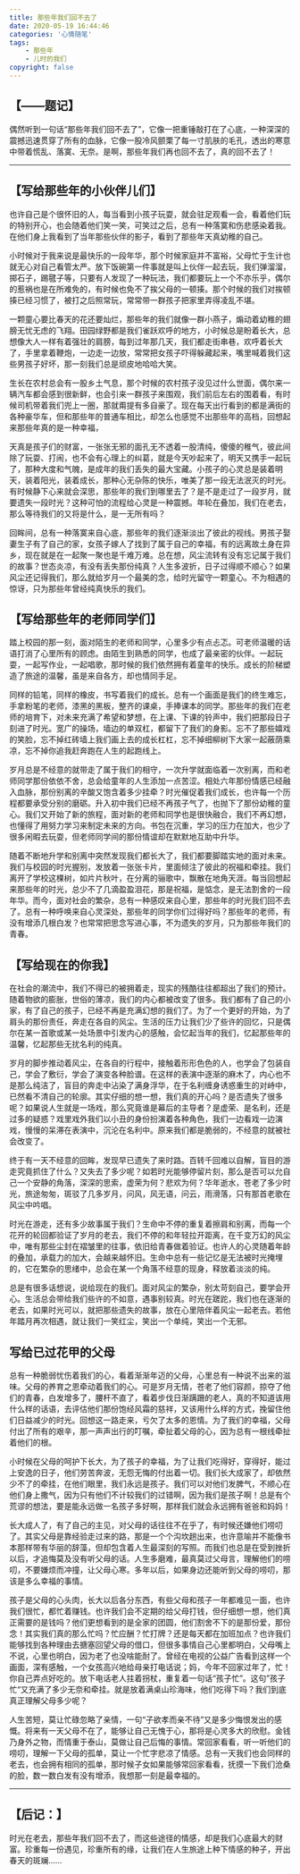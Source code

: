 ```yaml
---
title: 那些年我们回不去了
date: 2020-05-19 16:44:46
categories: '心情随笔'
tags: 
    - 那些年
    - 儿时的我们
copyright: false
---
```

## 【——题记】 ## 
偶然听到一句话“那些年我们回不去了”，它像一把重锤敲打在了心底，一种深深的震撼迅速贯穿了所有的血脉，它像一股冷风颤栗了每一寸肌肤的毛孔，透出的寒意中带着慌乱、落寞、无奈。是啊，那些年我们再也回不去了，真的回不去了！

***
## 【写给那些年的小伙伴儿们】 ## 

也许自己是个很怀旧的人，每当看到小孩子玩耍，就会驻足观看一会，看着他们玩的特别开心，也会随着他们笑一笑，可笑过之后，总有一种落寞和伤悲感染着我。在他们身上我看到了当年那些伙伴的影子，看到了那些年天真幼稚的自己。

小时候对于我来说是最快乐的一段年华，那个时候家庭并不富裕，父母忙于生计也就无心对自己看管太严。放下饭碗第一件事就是叫上伙伴一起去玩，我们弹溜溜，掷石子，踢毽子等，只要有人发现了一种玩法，我们都要玩上一个不亦乐乎，偶尔的惹祸也是在所难免的，有时候也免不了挨父母的一顿揍。那个时候的我们对挨顿揍已经习惯了，被打之后照常玩，常常带一群孩子把家里弄得凌乱不堪。

一颗童心要比春天的花还要灿烂，那些年的我们就像一群小燕子，煽动着幼稚的翅膀无忧无虑的飞翔。田园绿野都是我们雀跃欢呼的地方，小时候总是盼着长大，总想像大人一样有着强壮的肩膀，每到过年那几天，我们都走街串巷，欢呼着长大了，手里拿着鞭炮，一边走一边放，常常把女孩子吓得躲藏起来，嘴里喊着我们这些男孩子好坏，那一刻我们总是顽皮地哈哈大笑。

生长在农村总会有一股乡土气息，那个时候的农村孩子没见过什么世面，偶尔来一辆汽车都会感到很新鲜，也会引来一群孩子来围观，我们前后左右的围着看，有时候司机带着我们兜上一圈，那就甭提有多自豪了。现在每天出行看到的都是满街的各种豪华车，但和那些年的普通车相比，却怎么也感觉不出那些年的高档，回想起来那些年真的是一种幸福，

天真是孩子们的财富，一张张无邪的面孔无不透着一股清纯，傻傻的稚气，彼此间除了玩耍、打闹，也不会有心理上的纠葛，就是今天吵起来了，明天又携手一起玩了，那种大度和气魄，是成年的我们丢失的最大宝藏。小孩子的心灵总是装着明天，装着阳光，装着成长，那种心无杂陈的快乐，唯美了那一段无法泯灭的时光。有时候静下心来就会深思，那些年的我们到哪里去了？是不是走过了一段岁月，就要遗失一段时光？这种可怕的流程给心灵是一种震撼。年轮在叠加，我们在老去，那么等待我们的又将是什么，是一无所有吗？

回眸间，总有一种落寞来自心底，那些年的我们逐渐淡出了彼此的视线。男孩子娶妻生子有了自己的家，女孩子嫁人了找到了属于自己的幸福，有的远离故土身在异乡，现在就是在一起聚一聚也是千难万难。总在想，风尘流转有没有忘记属于我们的故事？世态炎凉，有没有丢失那份纯真？人生多波折，日子过得顺不顺心？如果风尘还记得我们，那么就给岁月一个最美的念，给时光留守一颗童心。不为相遇的惊讶，只为那些年曾经纯真快乐的我们。

## 【写给那些年的老师同学们】 ## 

踏上校园的那一刻，面对陌生的老师和同学，心里多少有点忐忑。可老师温暖的话语打消了心里所有的顾虑。由陌生到熟悉的同学，也成了最亲密的伙伴。一起玩耍，一起写作业，一起唱歌，那时候的我们依然拥有着童年的快乐。成长的阶梯塑造了旅途的温馨，虽是来自各方，却也情同手足。

同样的铅笔，同样的橡皮，书写着我们的成长。总有一个画面是我们的终生难忘，手拿粉笔的老师，漆黑的黑板，整齐的课桌，手捧课本的同学。那些年的我们在老师的培育下，对未来充满了希望和梦想，在上课、下课的铃声中，我们把那段日子刻进了时光。宽广的操场，墙边的单双杠，都留下了我们的身影。忘不了那些嬉戏的笑脸，忘不掉红砖墙上我们画上去的成长杠杠，忘不掉细柳树下大家一起蔽荫乘凉，忘不掉你追我赶奔跑在人生的起跑线上。

岁月总是不经意的就带走了属于我们的相守，一次升学就面临着一次别离，而和老师同学那份依依不舍，总会给童年的人生添加一点苦涩。相处六年那份情感已经融入血脉，那份别离的辛酸又饱含着多少挂牵？时光催促着我们成长，也许每一个历程都要承受分别的磨砺。升入初中我们已经不再孩子气了，也抛下了那份幼稚的童心。我们又开始了新的旅程，面对新的老师和同学也是很快融合，我们不再幻想，也懂得了用努力学习来制定未来的方向。书包在沉重，学习的压力在加大，也少了很多闲暇去玩耍，但老师同学间的那份情谊却在默默地互助中升华。

随着不断地升学和别离中突然发现我们都长大了，我们都要脚踏实地的面对未来。我们与校园的时光握别，发放着一张张卡片，里面倾注了彼此的祝福和牵挂。我们离开了学校这棵树，如片片秋叶，在分离的骊歌中，飘散在地角天涯。每当回想起来那些年的时光，总少不了几滴盈盈泪花，那是祝福，是惦念，是无法割舍的一段年华。而今，面对社会的繁杂，总有一种感叹来自心里，那些年的时光我们回不去了。总有一种呼唤来自心灵深处，那些年的同学你们过得好吗？那些年的老师，有没有增添几根白发？也常常把思念写进心事，不为遗失的岁月，只为那些年我们的青春。

## 【写给现在的你我】 ##

在社会的潮流中，我们不得已的被拥着走，现实的残酷往往都超出了我们的预计。随着物欲的膨胀，世俗的薄凉，我们的内心都被改变了很多。我们都有了自己的小家，有了自己的孩子，已经不再是充满幻想的我们了。为了一个更好的开始，为了肩头的那份责任，奔走在各自的风尘。生活的压力让我们少了些许的回忆，只是偶尔在某一首歌或某一处场景中引发内心的感触，会忆起当年的我们，忆起那些年的温馨，忆起那些无扰名利的纯真。

岁月的脚步推动着风尘，在各自的行程中，接触着形形色色的人，也学会了包装自己，学会了敷衍，学会了演变各种脸谱。在这样的表演中逐渐的麻木了，内心也不是那么纯洁了，盲目的奔走中沾染了满身浮华，在于名利缠身诱惑重生的对峙中，已然看不清自己的轮廓。其实仔细的想一想，我们真的开心吗？是否遗失了很多呢？如果说人生就是一场戏，那么究竟谁是幕后的主导者？是虚荣、是名利，还是过多的疑惑？戏里戏外我们以小丑的身份扮演着各种角色，我们一边看戏一边演戏，慢慢的呆滞在表演中，沉沦在名利中。原来我们都是脆弱的，不经意的就被社会改变了。

终于有一天不经意的回眸，发现早已遗失了来时路。百转千回难以自解，盲目的游走究竟抓住了什么？又失去了多少呢？如若时光能够停留片刻，那么是否可以允自己一个安静的角落，深深的思索，虚荣为何？悲欢为何？华年逝水，苍老了多少时光，旅途匆匆，斑驳了几多岁月，问风，风无语，问云，雨滑落，只有那首老歌在风尘中吟唱。

时光在游走，还有多少故事属于我们？生命中不停的重复着擦肩和别离，而每一个花开的轮回都验证了岁月的老去，我们不停的和年轻拉开距离，在千变万幻的风尘中，唯有那些尘封在褶皱里的往事，依旧给青春做着验证。也许人的心灵随着年龄的叠加，承载力的加大，会越来越怀旧。生命中总有一些记忆是无法被时光掩埋的，它在繁杂的思绪中，总会在某一个角落不经意的现身，释放着淡淡的纯。

总是有很多话想说，说给现在的我们。面对风尘的繁杂，别太苛刻自己，要学会开心。生活总会带给我们些许的不如意，遇事别较真。时光在蹉跎，我们也在逐渐的老去，如果时光可以，就把那些遗失的故事，放在心里陪伴着风尘一起老去。若他年踏月再次相遇，就让我们一笑红尘，笑出一个单纯，笑出一个无邪。

## 写给已过花甲的父母 ##

总有一种脆弱忧伤着我们的心，看着渐渐年迈的父母，心里总有一种说不出来的滋味。父母的养育之恩牵动着我们的心。可是岁月无情，苍老了他们容颜，掠夺了他们的青春，白发增多了，腰杆不直了，看着步伐日渐蹒跚的老人，真的不知道该用什么样的话语，去评估他们那份饱经风霜的慈祥，又该用什么样的方式，挽留住他们日益减少的时光。回想这一路走来，亏欠了太多的恩情。为了我们的幸福，父母付出了所有的艰辛，那一声声出行的叮嘱，牵扯着父母的心，因为总有一根线牵扯着他们的根。

小时候在父母的呵护下长大，为了孩子的幸福，为了让我们吃得好，穿得好，能过上安逸的日子，他们劳苦奔波，无怨无悔的付出着一切。我们长大成家了，却依然少不了的牵挂，在他们眼里，我们永远是孩子。我们可以对他们发脾气，不顺心在他们身上撒气，因为只有他们不计较我们的过错啊，因为我们是孩子啊！总是有个荒谬的想法，要是能永远做一名孩子多好啊，那样我们就会永远拥有爸爸和妈妈！

长大成人了，有了自己的主见，对父母的话往往不在乎了，有时候还嫌他们唠叨了。其实父母是靠经验走过来的路，那是一个个沟坎趟出来，也许意喻并不能像书本那样带有华丽的辞藻，但却包含着人生最深刻的写照。而我们也总是在受到挫折以后，才追悔莫及没有听父母的话。人生多磨难，最真莫过父母言，理解他们的唠叨，不要嫌烦而冲撞，让父母心寒。多年以后，如果身边还能听到父母的唠叨，那该是多么幸福的事情。

孩子是父母的心头肉，长大以后各分东西，有些父母和孩子一年都难见一面，也许我们很忙，都忙着赚钱。也许我们会不定期的给父母打钱，但仔细想一想，他们真正需要的是钱吗？他们更想看到的是全家的团圆，他们割舍不下的是那份爱，那份念！其实我们真的那么忙吗？忙应酬？忙打牌？还是每天都在加班加点？也许我们能够找到各种理由去搪塞回望父母的借口，但很多事情自己心里都明白，父母嘴上不说，心里也明白，因为老了也没啥能耐了。曾经在电视的公益广告看到这样一个画面，深有感触，一个女孩高兴地给母亲打电话说；妈，今年不回家过年了，忙！你自己弄点好吃的。放下电话老人拄着拐杖，重复着一句话“孩子忙”。这句”孩子忙“又充满了多少无奈和牵挂。就是放着满桌山珍海味，他们吃得下吗？我们到底真正理解父母多少呢？

人生苦短，莫让忙碌忽略了亲情，一句“子欲孝而亲不待”又是多少悔恨发出的感慨。将来有一天父母不在了，能够让自己无愧于心，那将是心灵多大的欣慰。金钱乃身外之物，而情重于泰山，莫做让自己后悔的事情。常回家看看，听一听他们的唠叨，理解一下父母的孤单，莫让一个忙字悲凉了情感。总有一天我们也会同样的老去，也会拥有相同的孤单，那时候子女如果能够常回家看看，抚摸一下我们沧桑的脸，数一数白发有没有增添，我想那一刻是最幸福的。
***

## 【后记：】 ## 

时光在老去，那些年我们回不去了，而这些途径的情感，却是我们心底最大的财富。珍重每一份遇见，珍重所有的缘，让我们在人生旅途上种下情感的种子，开出春天的斑斓……